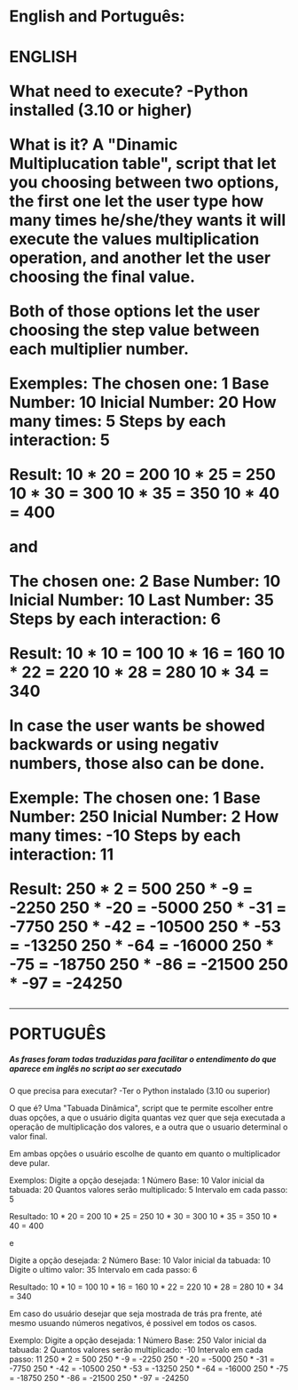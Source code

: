 <h1>English and Português:<h1>

ENGLISH

What need to execute?
-Python installed (3.10 or higher)

What is it?
A "Dinamic Multiplucation table", script that let you choosing between two options, the first one let the user type how many times he/she/they wants it will execute the values multiplication operation, and another let the user choosing the final value.

Both of those options let the user choosing the step value between each multiplier number.

Exemples:
 The chosen one: 1
Base Number: 10
Inicial Number: 20
How many times: 5
Steps by each interaction: 5

Result:
10 * 20 = 200
10 * 25 = 250
10 * 30 = 300
10 * 35 = 350
10 * 40 = 400

and

The chosen one: 2
Base Number: 10
Inicial Number: 10
Last Number: 35
Steps by each interaction: 6

Result:
10 * 10 = 100
10 * 16 = 160
10 * 22 = 220
10 * 28 = 280
10 * 34 = 340

In case the user wants be showed backwards or using negativ numbers, those also can be done.

Exemple:
The chosen one: 1
Base Number: 250
Inicial Number: 2
How many times: -10
Steps by each interaction: 11

Result:
250 * 2 = 500
250 * -9 = -2250
250 * -20 = -5000
250 * -31 = -7750
250 * -42 = -10500
250 * -53 = -13250
250 * -64 = -16000
250 * -75 = -18750
250 * -86 = -21500
250 * -97 = -24250

<hr>
PORTUGUÊS
<h5>As frases foram todas traduzidas para facilitar o entendimento do que aparece em inglês no script ao ser executado</h5>

O que precisa para executar?
-Ter o Python instalado (3.10 ou superior)

O que é?
Uma "Tabuada Dinâmica", script que te permite escolher entre duas opções, a que o usuário digita quantas vez quer que seja executada a operação de multiplicação dos valores, e a outra que o usuario determinal o valor final.

Em ambas opções o usuário escolhe de quanto em quanto o multiplicador deve pular.

Exemplos:
Digite a opção desejada: 1
Número Base: 10
Valor inicial da tabuada: 20
Quantos valores serão multiplicado: 5
Intervalo em cada passo: 5

Resultado:
10 * 20 = 200
10 * 25 = 250
10 * 30 = 300
10 * 35 = 350
10 * 40 = 400

e

Digite a opção desejada: 2
Número Base: 10
Valor inicial da tabuada: 10
Digite o ultimo valor: 35
Intervalo em cada passo: 6

Resultado:
10 * 10 = 100
10 * 16 = 160
10 * 22 = 220
10 * 28 = 280
10 * 34 = 340

Em caso do usuário desejar que seja mostrada de trás pra frente, até mesmo usuando números negativos, é possivel em todos os casos.

Exemplo:
Digite a opção desejada: 1
Número Base: 250
Valor inicial da tabuada: 2
Quantos valores serão multiplicado: -10
Intervalo em cada passo: 11
250 * 2 = 500
250 * -9 = -2250
250 * -20 = -5000
250 * -31 = -7750
250 * -42 = -10500
250 * -53 = -13250
250 * -64 = -16000
250 * -75 = -18750
250 * -86 = -21500
250 * -97 = -24250
